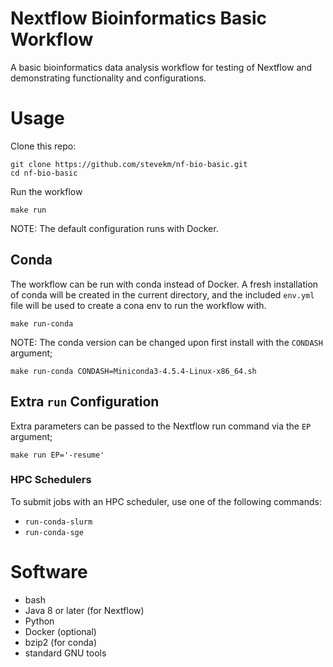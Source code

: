 # Nextflow Bioinformatics Basic Workflow

A basic bioinformatics data analysis workflow for testing of Nextflow and demonstrating functionality and configurations.

# Usage

Clone this repo:

```
git clone https://github.com/stevekm/nf-bio-basic.git
cd nf-bio-basic
```

Run the workflow

```
make run
```
NOTE: The default configuration runs with Docker.

## Conda

The workflow can be run with conda instead of Docker. A fresh installation of conda will be created in the current directory, and the included `env.yml` file will be used to create a cona env to run the workflow with.

```
make run-conda
```

NOTE: The conda version can be changed upon first install with the `CONDASH` argument;

```
make run-conda CONDASH=Miniconda3-4.5.4-Linux-x86_64.sh
```

## Extra `run` Configuration

Extra parameters can be passed to the Nextflow run command via the `EP` argument;

```
make run EP='-resume'
```

### HPC Schedulers

To submit jobs with an HPC scheduler, use one of the following commands:

- `run-conda-slurm`
- `run-conda-sge`

# Software
- bash
- Java 8 or later (for Nextflow)
- Python
- Docker (optional)
- bzip2 (for conda)
- standard GNU tools
